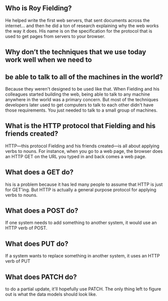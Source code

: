 ## Who is Roy Fielding?
He helped write the first web servers,
that sent documents across the internet… and then he did a ton of research 
explaining why the web works the way it does.
His name is on the specification for the protocol that is used to get pages
from servers to your browser.

## Why don’t the techniques that we use today work well when we need to 
## be able to talk to all of the machines in the world?

Because they weren't designed to be used like that.
When Fielding and his colleagues started building the web,
being able to talk to any machine anywhere in the world was a primary concern.
But most of the techniques developers later used to get computers to talk
to each other didn't have those requirements. You just needed to talk to a small group of machines.

## What is the HTTP protocol that Fielding and his friends created?

 HTTP—this protocol Fielding and his friends created—is all about applying verbs to nouns.
 For instance, when you go to a web page, the browser does an HTTP GET on the URL 
 you typed in and back comes a web page.
 
 ## What does a GET do?
 his is a problem because it has led many people to assume that HTTP is just for GET'ing.
 But HTTP is actually a general purpose protocol for applying verbs to nouns.
 
 ## What does a POST do?
  If one system needs to add something to another system, it would use an HTTP verb of POST. 
  
  ## What does PUT do?
  If a system wants to replace something in another system, it uses an HTTP verb of PUT
  
  ## What does PATCH do?
   to do a partial update, it'll hopefully use PATCH.
   The only thing left to figure out is what the data models should look like.
  
